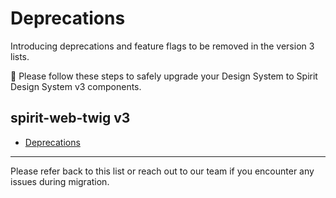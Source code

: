 # Deprecations

Introducing deprecations and feature flags to be removed in the version 3 lists.

💁 Please follow these steps to safely upgrade your Design System to Spirit Design System v3 components.

## spirit-web-twig v3

- [Deprecations](./packages/web-twig/DEPRECATIONS-v3.md)

---

Please refer back to this list or reach out to our team if you encounter any issues during migration.
